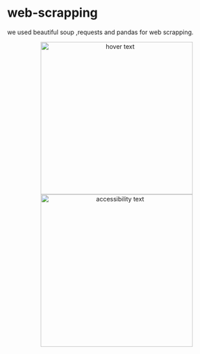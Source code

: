 # web-scrapping

we  used beautiful soup ,requests and pandas for web scrapping.<p align="center">
  <img src="https://imgur.com/rB0BQed" width="350" title="hover text">
  <img src="your_relative_path_here_number_2_large_name" width="350" alt="accessibility text">
</p>
